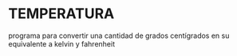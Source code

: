 # TEMPERATURA
programa para convertir una cantidad de grados centígrados en su equivalente a kelvin y fahrenheit 

